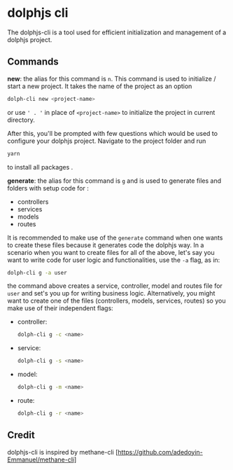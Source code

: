 # dolphjs cli

The dolphjs-cli is a tool used for efficient initialization and management of a dolphjs project.

## Commands

**new**: the alias for this command is `n`. This command is used to initialize / start a new project. It takes the name of the project as an option

```bash
dolph-cli new <project-name>
```

or use `' . '` in place of `<project-name>` to initialize the project in current directory.

After this, you'll be prompted with few questions which would be used to configure your dolphjs project. Navigate to the project folder and run

```bash
yarn
```

to install all packages .

**generate**: the alias for this command is `g` and is used to generate files and folders with setup code for :

- controllers
- services
- models
- routes

It is recommended to make use of the `generate` command when one wants to create these files because it generates code the dolphjs way. In a scenario when you want to create files for all of the above, let's say you want to write code for user logic and functionalities, use the `-a` flag, as in:

```bash
dolph-cli g -a user
```

the command above creates a service, controller, model and routes file for `user` and set's you up for writing business logic. Alternatively, you might want to create one of the files (controllers, models, services, routes) so you make use of their independent flags:

- controller:

  ```bash
  dolph-cli g -c <name>
  ```

- service:

  ```bash
  dolph-cli g -s <name>
  ```

- model:

  ```bash
  dolph-cli g -m <name>
  ```

- route:

  ```bash
  dolph-cli g -r <name>
  ```

## Credit

dolphjs-cli is inspired by methane-cli [https://github.com/adedoyin-Emmanuel/methane-cli]
